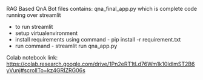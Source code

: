 RAG Based QnA Bot
files contains: qna_final_app.py which is complete code running over streamlit
- to run streamlit
- setup virtualenvironment
- install requirements using command - pip install -r requirement.txt
- run command - streamlit run qna_app.py


Colab notebook link: https://colab.research.google.com/drive/1Pn2eRT1tLd76Wm1k10IdlmST2B6yVunj#scrollTo=kz4GRIZRG06s
